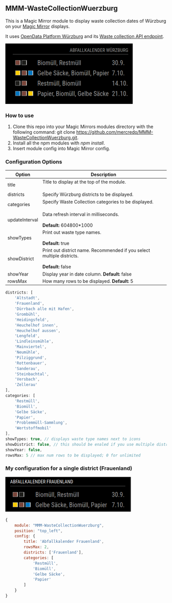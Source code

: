 ## MMM-WasteCollectionWuerzburg

This is a Magic Mirror module to display waste collection dates of Würzburg on your [Magic Mirror](https://github.com/MagicMirrorOrg/MagicMirror) displays.

It uses [OpenData Platform Würzburg](https://opendata.wuerzburg.de) and its [Waste collection API endpoint](https://opendata.wuerzburg.de/explore/dataset/abfallkalender-wuerzburg/api).

![Screenshot](mmm-wastecollectionwuerzburg.png)

### How to use
1. Clone this repo into your Magic Mirrors modules directory with the following command: git clone https://github.com/mercredo/MMM-WasteCollectionWuerzburg.git.
2. Install all the npm modules with *npm install*.
3. Insert module config into Magic Mirror config.

### Configuration Options
| Option | Description |
|---|---|
| title | Title to display at the top of the module. <br><br> |
| districts | Specify Würzburg districts to be displayed.
| categories | Specify Waste Collection categories to be displayed. <br><br> |
| updateInterval | Data refresh interval in milliseconds. <br><br> **Default:** 604800*1000 |
| showTypes | Print out waste type names. <br><br> **Default:** true |
| showDistrict | Print out district name. Recommended if you select multiple districts. <br><br> **Default:** false |
| showYear | Display year in date column. **Default:** false |
| rowsMax | How many rows to be displayed. **Default:** 5


```js
districts: [
    'Altstadt',
    'Frauenland',
    'Dürrbach alle mit Hafen',
    'Grombühl',
    'Heidingsfeld',
    'Heuchelhof innen',
    'Heuchelhof aussen',
    'Lengfeld',
    'Lindleinsmühle',
    'Mainviertel',
    'Neumühle',
    'Pilziggrund',
    'Rottenbauer',
    'Sanderau',
    'Steinbachtal',
    'Versbach',
    'Zellerau'
],
categories: [
    'Restmüll',
    'Biomüll',
    'Gelbe Säcke',
    'Papier',
    'Problemmüll-Sammlung',
    'Wertstoffmobil'
],
showTypes: true, // displays waste type names next to icons
showDistrict: false, // this should be enaled if you use multiple districts
showYear: false,
rowsMax: 5 // max num rows to be displayed; 0 for unlimited

```

### My configuration for a single district (Frauenland)

![Screenshot](mmm-wastecol-custom.png)

```js
{
    module: "MMM-WasteCollectionWuerzburg",
    position: "top_left",
    config: {
        title: 'Abfallkalender Frauenland',
        rowsMax: 2,
        districts: ['Frauenland'],
        categories: [ 
            'Restmüll',
            'Biomüll',
            'Gelbe Säcke',
            'Papier'
        ]
    }
}
```